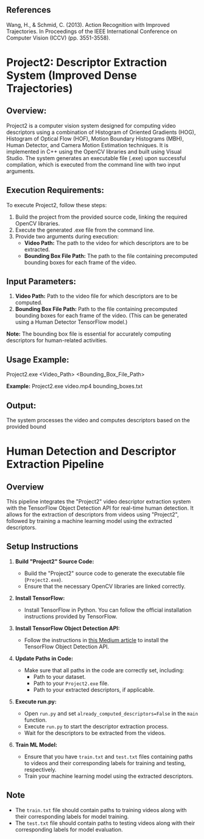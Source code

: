 ## References

Wang, H., & Schmid, C. (2013). Action Recognition with Improved Trajectories. In Proceedings of the IEEE International Conference on Computer Vision (ICCV) (pp. 3551-3558).

# Project2: Descriptor Extraction System (Improved Dense Trajectories)

## Overview:
Project2 is a computer vision system designed for computing video descriptors using a combination of Histogram of Oriented Gradients (HOG), Histogram of Optical Flow (HOF), Motion Boundary Histograms (MBH), Human Detector, and Camera Motion Estimation techniques. It is implemented in C++ using the OpenCV libraries and built using Visual Studio. The system generates an executable file (.exe) upon successful compilation, which is executed from the command line with two input arguments.

## Execution Requirements:
To execute Project2, follow these steps:
1. Build the project from the provided source code, linking the required OpenCV libraries.
2. Execute the generated .exe file from the command line.
3. Provide two arguments during execution:
    - **Video Path:** The path to the video for which descriptors are to be extracted.
    - **Bounding Box File Path:** The path to the file containing precomputed bounding boxes for each frame of the video.

## Input Parameters:
1. **Video Path:** Path to the video file for which descriptors are to be computed.
2. **Bounding Box File Path:** Path to the file containing precomputed bounding boxes for each frame of the video. (This can be generated using a Human Detector TensorFlow model.)

**Note:** The bounding box file is essential for accurately computing descriptors for human-related activities.

## Usage Example:
Project2.exe <Video_Path> <Bounding_Box_File_Path>


**Example:**
Project2.exe video.mp4 bounding_boxes.txt


## Output:
The system processes the video and computes descriptors based on the provided bound

# Human Detection and Descriptor Extraction Pipeline

## Overview

This pipeline integrates the "Project2" video descriptor extraction system with the TensorFlow Object Detection API for real-time human detection. It allows for the extraction of descriptors from videos using "Project2", followed by training a machine learning model using the extracted descriptors.

## Setup Instructions

1. **Build "Project2" Source Code:**
   - Build the "Project2" source code to generate the executable file (`Project2.exe`).
   - Ensure that the necessary OpenCV libraries are linked correctly.

2. **Install TensorFlow:**
   - Install TensorFlow in Python. You can follow the official installation instructions provided by TensorFlow.

3. **Install TensorFlow Object Detection API:**
   - Follow the instructions in [this Medium article](https://medium.com/@madhawavidanapathirana/real-time-human-detection-in-computer-vision-part-2-c7eda27115c6) to install the TensorFlow Object Detection API.

4. **Update Paths in Code:**
   - Make sure that all paths in the code are correctly set, including:
     - Path to your dataset.
     - Path to your `Project2.exe` file.
     - Path to your extracted descriptors, if applicable.

5. **Execute run.py:**
   - Open `run.py` and set `already_computed_descriptors=False` in the `main` function.
   - Execute `run.py` to start the descriptor extraction process.
   - Wait for the descriptors to be extracted from the videos.

6. **Train ML Model:**
   - Ensure that you have `train.txt` and `test.txt` files containing paths to videos and their corresponding labels for training and testing, respectively.
   - Train your machine learning model using the extracted descriptors.

## Note
- The `train.txt` file should contain paths to training videos along with their corresponding labels for model training.
- The `test.txt` file should contain paths to testing videos along with their corresponding labels for model evaluation.

